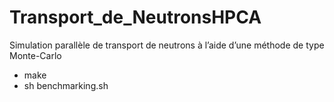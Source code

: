 # Transport_de_NeutronsHPCA
 Simulation parallèle de transport de neutrons à l’aide d’une méthode de type Monte-Carlo
 
 - make
 - sh benchmarking.sh
